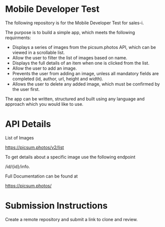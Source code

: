# Mobile Developer Test

The following repository is for the Mobile Developer Test for sales-i.

The purpose is to build a simple app, which meets the following requirments:

* Displays a series of images from the picsum.photos API, which can be viewed in a scrollable list.
* Allow the user to filter the list of images based on name.
* Displays the full details of an item when one is clicked from the list.
* Allow the user to add an image.
* Prevents the user from adding an image, unless all mandatory fields are completed (id, author, url, height and width).
* Allows the user to delete any added image, which must be confirmed by the user first.

The app can be written, structured and built using any language and approach which you would like to use.

# API Details

List of Images

https://picsum.photos/v2/list

To get details about a specific image use the following endpoint

/id/{id}/info.

Full Documentation can be found at

https://picsum.photos/

# Submission Instructions

Create a remote repository and submit a link to clone and review.

